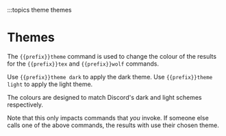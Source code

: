 :::topics theme themes

# Themes

The `{{prefix}}theme` command is used to change the colour of the results for the `{{prefix}}tex` and `{{prefix}}wolf` commands.

Use `{{prefix}}theme dark` to apply the dark theme.
Use `{{prefix}}theme light` to apply the light theme.

The colours are designed to match Discord's dark and light schemes respectively.

Note that this only impacts commands that *you* invoke. If someone else calls one of the above commands, the results with use their chosen theme.
